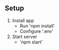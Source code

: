 ## Setup
1. Install app
   - Run 'npm install'
   - Configure '.env'
2. Start server
   - 'npm start'